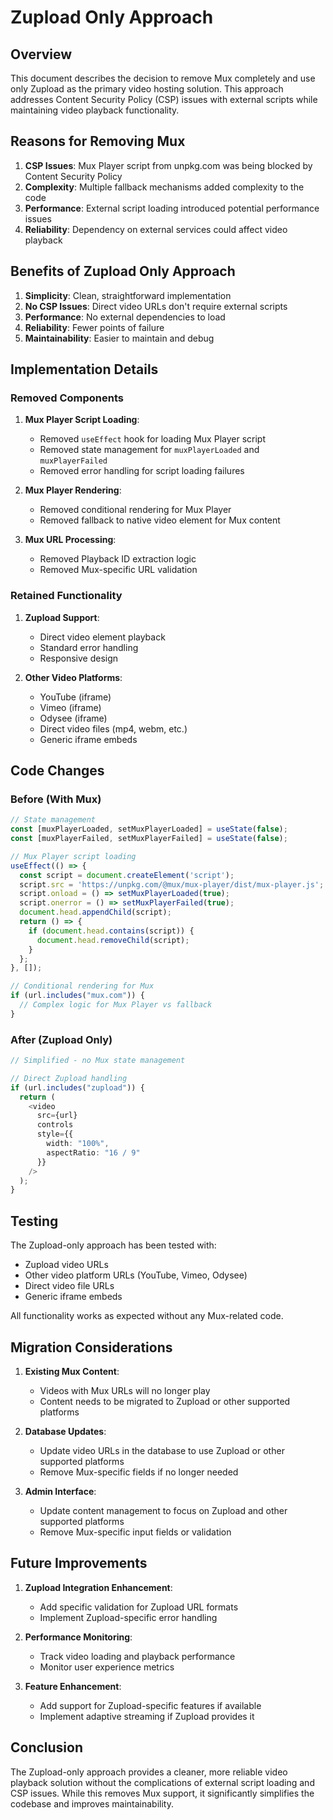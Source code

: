 # Zupload Only Approach

## Overview

This document describes the decision to remove Mux completely and use only Zupload as the primary video hosting solution. This approach addresses Content Security Policy (CSP) issues with external scripts while maintaining video playback functionality.

## Reasons for Removing Mux

1. **CSP Issues**: Mux Player script from unpkg.com was being blocked by Content Security Policy
2. **Complexity**: Multiple fallback mechanisms added complexity to the code
3. **Performance**: External script loading introduced potential performance issues
4. **Reliability**: Dependency on external services could affect video playback

## Benefits of Zupload Only Approach

1. **Simplicity**: Clean, straightforward implementation
2. **No CSP Issues**: Direct video URLs don't require external scripts
3. **Performance**: No external dependencies to load
4. **Reliability**: Fewer points of failure
5. **Maintainability**: Easier to maintain and debug

## Implementation Details

### Removed Components

1. **Mux Player Script Loading**:
   - Removed `useEffect` hook for loading Mux Player script
   - Removed state management for `muxPlayerLoaded` and `muxPlayerFailed`
   - Removed error handling for script loading failures

2. **Mux Player Rendering**:
   - Removed conditional rendering for Mux Player
   - Removed fallback to native video element for Mux content

3. **Mux URL Processing**:
   - Removed Playback ID extraction logic
   - Removed Mux-specific URL validation

### Retained Functionality

1. **Zupload Support**:
   - Direct video element playback
   - Standard error handling
   - Responsive design

2. **Other Video Platforms**:
   - YouTube (iframe)
   - Vimeo (iframe)
   - Odysee (iframe)
   - Direct video files (mp4, webm, etc.)
   - Generic iframe embeds

## Code Changes

### Before (With Mux)
```typescript
// State management
const [muxPlayerLoaded, setMuxPlayerLoaded] = useState(false);
const [muxPlayerFailed, setMuxPlayerFailed] = useState(false);

// Mux Player script loading
useEffect(() => {
  const script = document.createElement('script');
  script.src = 'https://unpkg.com/@mux/mux-player/dist/mux-player.js';
  script.onload = () => setMuxPlayerLoaded(true);
  script.onerror = () => setMuxPlayerFailed(true);
  document.head.appendChild(script);
  return () => {
    if (document.head.contains(script)) {
      document.head.removeChild(script);
    }
  };
}, []);

// Conditional rendering for Mux
if (url.includes("mux.com")) {
  // Complex logic for Mux Player vs fallback
}
```

### After (Zupload Only)
```typescript
// Simplified - no Mux state management

// Direct Zupload handling
if (url.includes("zupload")) {
  return (
    <video
      src={url}
      controls
      style={{ 
        width: "100%",
        aspectRatio: "16 / 9"
      }}
    />
  );
}
```

## Testing

The Zupload-only approach has been tested with:
- Zupload video URLs
- Other video platform URLs (YouTube, Vimeo, Odysee)
- Direct video file URLs
- Generic iframe embeds

All functionality works as expected without any Mux-related code.

## Migration Considerations

1. **Existing Mux Content**: 
   - Videos with Mux URLs will no longer play
   - Content needs to be migrated to Zupload or other supported platforms

2. **Database Updates**:
   - Update video URLs in the database to use Zupload or other supported platforms
   - Remove Mux-specific fields if no longer needed

3. **Admin Interface**:
   - Update content management to focus on Zupload and other supported platforms
   - Remove Mux-specific input fields or validation

## Future Improvements

1. **Zupload Integration Enhancement**:
   - Add specific validation for Zupload URL formats
   - Implement Zupload-specific error handling

2. **Performance Monitoring**:
   - Track video loading and playback performance
   - Monitor user experience metrics

3. **Feature Enhancement**:
   - Add support for Zupload-specific features if available
   - Implement adaptive streaming if Zupload provides it

## Conclusion

The Zupload-only approach provides a cleaner, more reliable video playback solution without the complications of external script loading and CSP issues. While this removes Mux support, it significantly simplifies the codebase and improves maintainability.